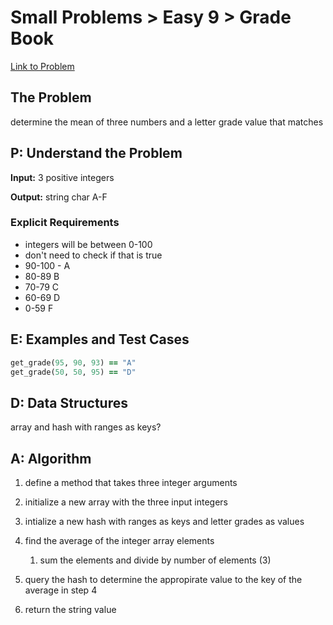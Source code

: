 # Small Problems > Easy 9 > Grade Book

[Link to Problem](https://launchschool.com/exercises/063fa805)

## The Problem

determine the mean of three numbers and a letter grade value that matches

## P: Understand the Problem

**Input:** 3 positive integers

**Output:** string char A-F

### Explicit Requirements

- integers will be between 0-100
- don't need to check if that is true
- 90-100 - A
- 80-89 B
- 70-79 C
- 60-69 D
- 0-59 F


## E: Examples and Test Cases

```ruby
get_grade(95, 90, 93) == "A"
get_grade(50, 50, 95) == "D"
```

## D: Data Structures

array and hash with ranges as keys?


## A: Algorithm

1. define a method that takes three integer arguments
1. initialize a new array with the three input integers
1. intialize a new hash with ranges as keys and letter grades as values
1. find the average of the integer array elements
   1. sum the elements and divide by number of elements (3)

1. query the hash to determine the appropirate value to the key of the average in step 4
1. return the string value
